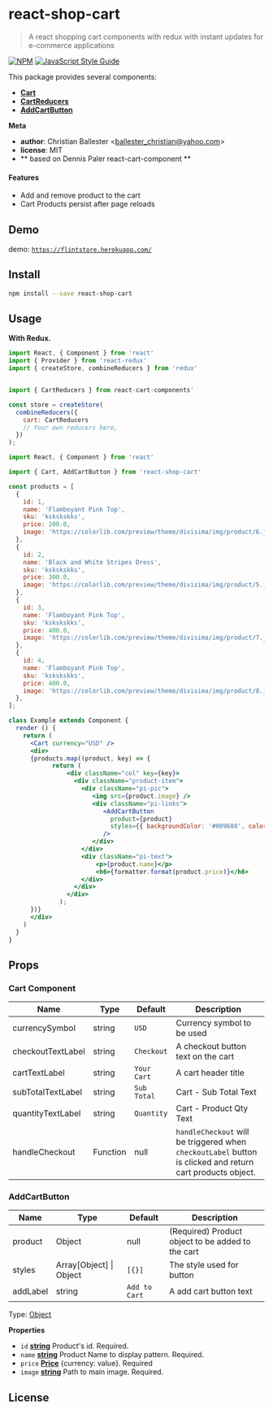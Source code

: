 # react-shop-cart

> A react shopping cart components with redux with instant updates for e-commerce applications

[![NPM](https://img.shields.io/npm/v/react-shop-cart.svg)](https://www.npmjs.com/package/react-shop-cart) [![JavaScript Style Guide](https://img.shields.io/badge/code_style-standard-brightgreen.svg)](https://standardjs.com)

This package provides several components:

- [**Cart**](#cart)
- [**CartReducers**](#cartreducers)
- [**AddCartButton**](#addtocartbutton)

**Meta**

- **author**: Christian Ballester &lt;ballester_christian@yahoo.com>
- **license**: MIT
- ** based on Dennis Paler react-cart-component **

#### Features

- Add and remove product to the cart
- Cart Products persist after page reloads

## Demo

demo: [`https://flintstore.herokuapp.com/`](https://flintstore.herokuapp.com/)


## Install

```bash
npm install --save react-shop-cart
```

## Usage

**With Redux.**

```jsx
import React, { Component } from 'react'
import { Provider } from 'react-redux'
import { createStore, combineReducers } from 'redux'


import { CartReducers } from react-cart-components'

const store = createStore(
  combineReducers({
    cart: CartReducers
    // Your own reducers here,
  })
);

import React, { Component } from 'react'

import { Cart, AddCartButton } from 'react-shop-cart'

const products = [
  {
    id: 1,
    name: 'Flamboyant Pink Top',
    sku: 'kskskskks',
    price: 200.0,
    image: 'https://colorlib.com/preview/theme/divisima/img/product/6.jpg'
  },
  {
    id: 2,
    name: 'Black and White Stripes Dress',
    sku: 'kskskskks',
    price: 300.0,
    image: 'https://colorlib.com/preview/theme/divisima/img/product/5.jpg'
  },
  {
    id: 3,
    name: 'Flamboyant Pink Top',
    sku: 'kskskskks',
    price: 400.0,
    image: 'https://colorlib.com/preview/theme/divisima/img/product/7.jpg'
  },
  {
    id: 4,
    name: 'Flamboyant Pink Top',
    sku: 'kskskskks',
    price: 400.0,
    image: 'https://colorlib.com/preview/theme/divisima/img/product/8.jpg'
  },
];

class Example extends Component {
  render () {
    return (
      <Cart currency="USD" />
      <div>
      {products.map((product, key) => {
            return (
                <div className="col" key={key}>
                  <div className="product-item">
                    <div className="pi-pic">
                       <img src={product.image} />
                       <div className="pi-links">
                          <AddCartButton
                            product={product}
                            styles={{ backgroundColor: '#009688', color: 'white', border: '0' }}
                          />
                       </div>
                    </div>
                    <div className="pi-text">
                        <p>{product.name}</p>
                        <h6>{formatter.format(product.price)}</h6>
                    </div>
                  </div>
                </div>
              );
      })}
      </div>
    )
  }
}
```


## Props

### Cart Component

| Name         | Type    | Default | Description |
| ------------ | ------- | ------- | ----------- |
| currencySymbol | string | `USD` | Currency symbol to be used |
| checkoutTextLabel | string | `Checkout` | A checkout button text on the cart |
| cartTextLabel | string | `Your Cart` | A cart header title |
| subTotalTextLabel | string | `Sub Total` |  Cart  - Sub Total Text |
| quantityTextLabel | string | `Quantity` |  Cart  - Product Qty Text |
| handleCheckout | Function | null |  `handleCheckout` will be triggered when `checkoutLabel` button is clicked and return cart products object. |


### AddCartButton

| Name         | Type    | Default | Description |
| ------------ | ------- | ------- | ----------- |
| product | Object | null | (Required) Product object to be added to the cart |
| styles | Array[Object] \| Object | `[{}]` | The style used for button |
| addLabel | string | `Add to Cart` | A add cart button text |


Type: [Object](https://developer.mozilla.org/en-US/docs/Web/JavaScript/Reference/Global_Objects/Object)

**Properties**

- `id` **[string](https://developer.mozilla.org/en-US/docs/Web/JavaScript/Reference/Global_Objects/String)** Product's id. Required.
- `name` **[string](https://developer.mozilla.org/en-US/docs/Web/JavaScript/Reference/Global_Objects/String)** Product Name to display pattern. Required.
- `price` **[Price](#price)** {currency: value}. Required
- `image` **[string](https://developer.mozilla.org/en-US/docs/Web/JavaScript/Reference/Global_Objects/String)** Path to main image. Required.

## License
